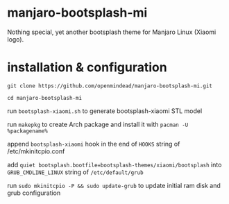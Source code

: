 # manjaro-bootsplash-mi
Nothing special, yet another bootsplash theme for Manjaro Linux (Xiaomi logo). 

# installation & configuration

`git clone https://github.com/openmindead/manjaro-bootsplash-mi.git`

`cd manjaro-bootsplash-mi`

run `bootsplash-xiaomi.sh` to generate bootsplash-xiaomi STL model

run `makepkg` to create Arch package and install it with `pacman -U %packagename%`

append `bootsplash-xiaomi` hook in the end of `HOOKS` string of /etc/mkinitcpio.conf

add `quiet bootsplash.bootfile=bootsplash-themes/xiaomi/bootsplash` into `GRUB_CMDLINE_LINUX` string of `/etc/default/grub`

run `sudo mkinitcpio -P && sudo update-grub` to update initial ram disk and grub configuration
